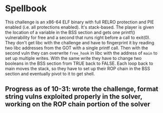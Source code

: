 
# Spellbook

This challenge is an x86-64 ELF binary with full RELRO protection and PIE enabled (i.e. all protections enabled). It's stack-based. The player is given the location of a variable in the BSS section and gets one printf() vulnerability for free and a second that runs right before a call to exit(0). They don't get libc with the challenge and have to fingerprint it by reading two libc addresses from the GOT with a single printf call. Then with the second vuln they can overwrite `free_hook` in libc with the address of `main` to set up multiple writes. With the same write they have to change two booleans in the BSS section from TRUE back to FALSE. Each loop back to main moves the stack, so they have to set up their ROP chain in the BSS section and eventually pivot to it to get shell.

## Progress as of 10-31: wrote the challenge, format string vulns exploited properly in the solver, working on the ROP chain portion of the solver